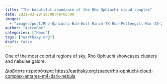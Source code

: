 ```yaml
---
title: "The beautiful abundance of the Rho Ophiuchi cloud complex"
date: 2021-03-28T10:08:49+00:00
images:
  - "images/post/Rho-Ophiuchi-Bad-Wolf-Ranch-TX-Rob-Pettengill-Mar-20-2021-800x800.jpg"
author: "AstroBot"
categories: ["News"]
tags: ["earthsky.org"]
draft: false
---
```


One of the most colorful regions of sky, Rho Ophiuchi showcases clusters and nebulae galore.

Διαβάστε περισσότερα: https://earthsky.org/space/rho-ophiuchi-cloud-complex-antares-m4-dark-nebula
